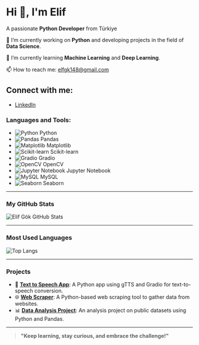 # Hi 👋, I'm Elif
A passionate **Python Developer** from Türkiye

🔭 I’m currently working on **Python** and developing projects in the field of **Data Science**.

🌱 I’m currently learning **Machine Learning** and **Deep Learning**.

📫 How to reach me: [elfgk148@gmail.com](mailto:elfgk148@gmail.com)

## Connect with me:
- [LinkedIn](https://www.linkedin.com/in/elfgk/)



### Languages and Tools:

- ![Python](https://img.icons8.com/ios/452/python.png) Python
- ![Pandas](https://img.icons8.com/ios/452/pandas.png) Pandas
- ![Matplotlib](https://img.icons8.com/ios/452/matplotlib.png) Matplotlib
- ![Scikit-learn](https://img.icons8.com/ios/452/scikit-learn.png) Scikit-learn
- ![Gradio](https://img.icons8.com/ios/452/gradio.png) Gradio
- ![OpenCV](https://img.icons8.com/ios/452/opencv.png) OpenCV
- ![Jupyter Notebook](https://img.icons8.com/ios/452/jupyter.png) Jupyter Notebook
- ![MySQL](https://img.icons8.com/ios/452/mysql.png) MySQL
- ![Seaborn](https://img.icons8.com/ios/452/seaborn.png) Seaborn



---

### My GitHub Stats

![Elif Gök GitHub Stats](https://github-readme-stats.vercel.app/api?username=elfgk&show_icons=true&count_private=true&hide=prs&theme=radical)

---

### Most Used Languages

![Top Langs](https://github-readme-stats.vercel.app/api/top-langs/?username=elfgk&langs_count=5&layout=compact)

---

### Projects

- 🚀 [**Text to Speech App**](https://github.com/elfgk/text-to-speech-app): A Python app using gTTS and Gradio for text-to-speech conversion.
- 🌐 [**Web Scraper**](https://github.com/elfgk/web-scraper): A Python-based web scraping tool to gather data from websites.
- 📊 [**Data Analysis Project**](https://github.com/elfgk/data-analysis): An analysis project on public datasets using Python and Pandas.

---

> **"Keep learning, stay curious, and embrace the challenge!"**
